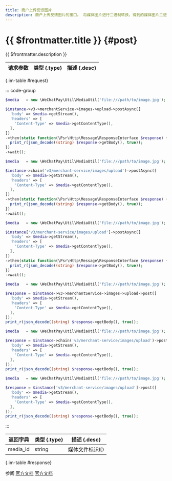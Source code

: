 ```yaml
---
title: 商户上传反馈图片
description: 商户上传反馈图片的接口。 将媒体图片进行二进制转换，得到的媒体图片二进制内容，在请求body中上传此二进制内容。 媒体图片只支持jpg、png、bmp格式，文件大小不能超过2M。
---
```


# {{ $frontmatter.title }} {#post}

{{ $frontmatter.description }}

| 请求参数 | 类型 {.type} | 描述 {.desc}
| --- | --- | ---

{.im-table #request}

::: code-group

```php [异步纯链式]
$media   = new \WeChatPay\Util\MediaUtil('file:///path/to/image.jpg');

$instance->v3->merchantService->images->upload->postAsync([
  'body' => $media->getStream(),
  'headers' => [
    'Content-Type' => $media->getContentType(),
  ],
])
->then(static function(\Psr\Http\Message\ResponseInterface $response) {
  print_r(json_decode((string) $response->getBody(), true));
})
->wait();
```

```php [异步声明式]
$media   = new \WeChatPay\Util\MediaUtil('file:///path/to/image.jpg');

$instance->chain('v3/merchant-service/images/upload')->postAsync([
  'body' => $media->getStream(),
  'headers' => [
    'Content-Type' => $media->getContentType(),
  ],
])
->then(static function(\Psr\Http\Message\ResponseInterface $response) {
  print_r(json_decode((string) $response->getBody(), true));
})
->wait();
```

```php [异步属性式]
$media   = new \WeChatPay\Util\MediaUtil('file:///path/to/image.jpg');

$instance['v3/merchant-service/images/upload']->postAsync([
  'body' => $media->getStream(),
  'headers' => [
    'Content-Type' => $media->getContentType(),
  ],
])
->then(static function(\Psr\Http\Message\ResponseInterface $response) {
  print_r(json_decode((string) $response->getBody(), true));
})
->wait();
```

```php [同步纯链式]
$media   = new \WeChatPay\Util\MediaUtil('file:///path/to/image.jpg');

$response = $instance->v3->merchantService->images->upload->post([
  'body' => $media->getStream(),
  'headers' => [
    'Content-Type' => $media->getContentType(),
  ],
]);
print_r(json_decode((string) $response->getBody(), true));
```

```php [同步声明式]
$media   = new \WeChatPay\Util\MediaUtil('file:///path/to/image.jpg');

$response = $instance->chain('v3/merchant-service/images/upload')->post([
  'body' => $media->getStream(),
  'headers' => [
    'Content-Type' => $media->getContentType(),
  ],
]);
print_r(json_decode((string) $response->getBody(), true));
```

```php [同步属性式]
$media   = new \WeChatPay\Util\MediaUtil('file:///path/to/image.jpg');

$response = $instance['v3/merchant-service/images/upload']->post([
  'body' => $media->getStream(),
  'headers' => [
    'Content-Type' => $media->getContentType(),
  ],
]);
print_r(json_decode((string) $response->getBody(), true));
```

:::

| 返回字典 | 类型 {.type} | 描述 {.desc}
| --- | --- | ---
| media_id | string | 媒体文件标识ID

{.im-table #response}

参阅 [官方文档](https://pay.weixin.qq.com/docs/partner/apis/consumer-complaint/images/create-images.html) [官方文档](https://pay.weixin.qq.com/wiki/doc/apiv3/wxpay/tool/merchant-service/chapter5_1.shtml)
